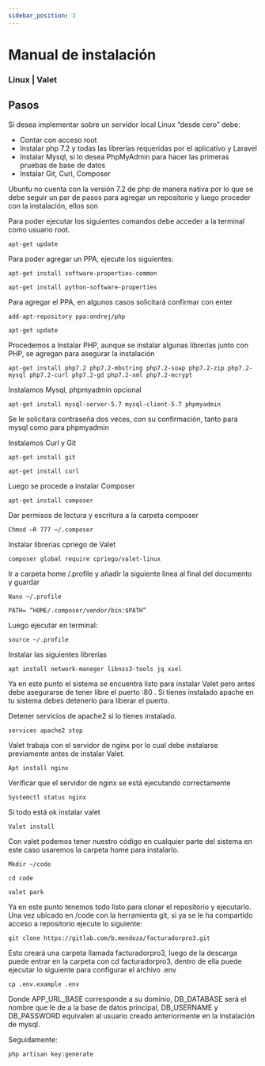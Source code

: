 ```yaml
---
sidebar_position: 3
---
```


# Manual de instalación 

### Linux | Valet

## Pasos
Si desea implementar sobre un servidor local Linux “desde cero” debe:
- Contar con acceso root
- Instalar php 7.2 y todas las librerías requeridas por el aplicativo y Laravel
- Instalar Mysql, si lo desea PhpMyAdmin para hacer las primeras pruebas de base de datos
- Instalar Git, Curl, Composer
 
Ubuntu no cuenta con la versión 7.2 de php de manera nativa por lo que se debe seguir un par de pasos para agregar un repositorio y luego proceder con la instalación, ellos son

Para poder ejecutar los siguientes comandos debe acceder a la terminal como usuario root.
```shell
apt-get update
```
Para poder agregar un PPA, ejecute los siguientes:
```shell
apt-get install software-properties-common
```
```shell
apt-get install python-software-properties
```
Para agregar el PPA, en algunos casos solicitará confirmar con enter
```shell
add-apt-repository ppa:ondrej/php
```
```shell
apt-get update
```
Procedemos a Instalar PHP, aunque se instalar algunas librerías junto con PHP, se agregan para asegurar la instalación
```shell
apt-get install php7.2 php7.2-mbstring php7.2-soap php7.2-zip php7.2-mysql php7.2-curl php7.2-gd php7.2-xml php7.2-mcrypt
```
Instalamos Mysql, phpmyadmin opcional
```shell
apt-get install mysql-server-5.7 mysql-client-5.7 phpmyadmin
``` 
Se le solicitara contraseña dos veces, con su confirmación, tanto para mysql como para phpmyadmin
 
Instalamos Curl y Git
```shell
apt-get install git
```
```shell
apt-get install curl
``` 
Luego se procede a instalar Composer
```shell
apt-get install composer
``` 
Dar permisos de lectura y escritura a la carpeta composer
```shell
Chmod –R 777 ~/.composer
``` 
Instalar librerias cpriego de Valet
```shell
composer global require cpriego/valet-linux
``` 
Ir a carpeta home /.profile y añadir la siguiente linea al final del documento y guardar
```shell
Nano ~/.profile
```
```shell
PATH= “HOME/.composer/vendor/bin:$PATH”
``` 
Luego ejecutar en terminal:
```shell
source ~/.profile
``` 
Instalar las siguientes librerías
```shell
apt install network-maneger libnss3-tools jq xsel
``` 
Ya en este punto el sistema se encuentra listo para instalar Valet pero antes debe asegurarse de tener libre el puerto :80 . Si tienes instalado apache en tu sistema debes detenerlo para liberar el puerto.
 
Detener servicios de apache2 si lo tienes instalado.
```shell
services apache2 stop
``` 
Valet trabaja con el servidor de nginx por lo cual debe instalarse previamente antes de instalar Valet.
```shell
Apt install nginx
``` 
Verificar que el servidor de nginx se está ejecutando correctamente
```shell
Systemctl status nginx
``` 
Si todo está ok instalar valet
```shell
Valet install
``` 
Con valet podemos tener nuestro código en cualquier parte del sistema en este caso usaremos la carpeta home para instalarlo.
```shell
Mkdir ~/code
```
```shell
cd code
```
```shell
valet park
``` 
Ya en este punto tenemos todo listo para clonar el repositorio y ejecutarlo. Una vez ubicado en /code con la herramienta git, si ya se le ha compartido acceso a repositorio ejecute lo siguiente:

```shell
git clone https://gitlab.com/b.mendoza/facturadorpro3.git
``` 
Esto creará una carpeta llamada facturadorpro3, luego de la descarga puede entrar en la carpeta con cd facturadorpro3, dentro de ella puede ejecutar lo siguiente para configurar el archivo .env
```shell
cp .env.example .env
```
Donde APP_URL_BASE corresponde a su dominio, DB_DATABASE será el nombre que le de a la base de datos principal, DB_USERNAME y DB_PASSWORD equivalen al usuario creado anteriormente en la instalación de mysql.
 
Seguidamente:
```shell
php artisan key:generate
```